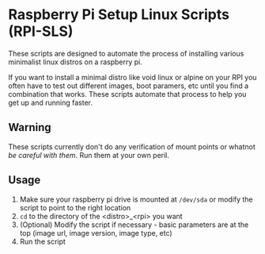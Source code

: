 # Raspberry Pi Setup Linux Scripts (RPI-SLS)
These scripts are designed to automate the process of installing various minimalist linux distros on a raspberry pi.

If you want to install a minimal distro like void linux or alpine on your RPI you often have to test out different images, boot paramers, etc until you find a combination that works. These scripts automate that process to help you get up and running faster.

## Warning
These scripts currently don't do any verification of mount points or whatnot *be careful with them*. Run them at your own peril.

## Usage
1. Make sure your raspberry pi drive is mounted at `/dev/sda` or modify the script to point to the right location
2. `cd` to the directory of the \<distro\>_\<rpi\> you want
3. (Optional) Modify the script if necessary - basic parameters are at the top (image url, image version, image type, etc)
4. Run the script
